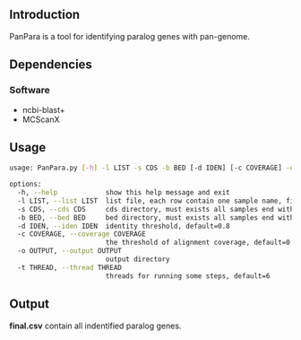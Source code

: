 ## Introduction
PanPara is a tool for identifying paralog genes with pan-genome.

## Dependencies
### Software
* ncbi-blast+
* MCScanX

## Usage
```bash
usage: PanPara.py [-h] -l LIST -s CDS -b BED [-d IDEN] [-c COVERAGE] -o OUTPUT [-t THREAD]

options:
  -h, --help            show this help message and exit
  -l LIST, --list LIST  list file, each row contain one sample name, first row means reference
  -s CDS, --cds CDS     cds directory, must exists all samples end with ".cds", for example: "sample1.cds"
  -b BED, --bed BED     bed directory, must exists all samples end with ".bed" , for example: "sample1.bed"
  -d IDEN, --iden IDEN  identity threshold, default=0.8
  -c COVERAGE, --coverage COVERAGE
                        the threshold of alignment coverage, default=0.8
  -o OUTPUT, --output OUTPUT
                        output directory
  -t THREAD, --thread THREAD
                        threads for running some steps, default=6
```

## Output
**final.csv** contain all indentified paralog genes.